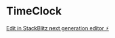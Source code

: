 # TimeClock

[Edit in StackBlitz next generation editor ⚡️](https://stackblitz.com/~/github.com/utpal3000/TimeClock)